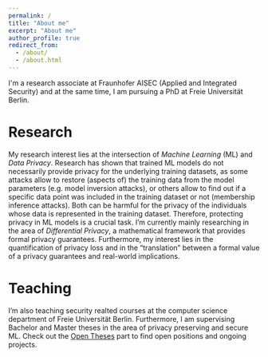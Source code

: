 ```yaml
---
permalink: /
title: "About me"
excerpt: "About me"
author_profile: true
redirect_from: 
  - /about/
  - /about.html
---
```


I'm a research associate at Fraunhofer AISEC (Applied and Integrated Security) and at the same time, I am pursuing a PhD at Freie Universität Berlin.

# Research
My research interest lies at the intersection of *Machine Learning* (ML) and *Data Privacy*. Research has shown that trained ML models do not necessarily provide privacy for the underlying training datasets, as some attacks allow to restore (aspects of) the training data from the model parameters (e.g. model inversion attacks), or others allow to find out if a specific data point was included in the training dataset or not (membership inference attacks). Both can be harmful for the privacy of the individuals whose data is represented in the training dataset.
Therefore, protecting privacy in ML models is a crucial task. I’m currently mainly researching in the area of *Differential Privacy*, a mathematical framework that provides formal privacy guarantees. Furthermore, my interest lies in the quantification of privacy loss and in the “translation” between a formal value of a privacy guarantees and real-world implications.

# Teaching
I’m also teaching security realted courses at the computer science department of Freie Universität Berlin. Furthermore, I am supervising Bachelor and Master theses in the area of privacy preserving and secure ML. Check out the [Open Theses](https://fraboeni.github.io/theses/) part to find open positions and ongoing projects. 
